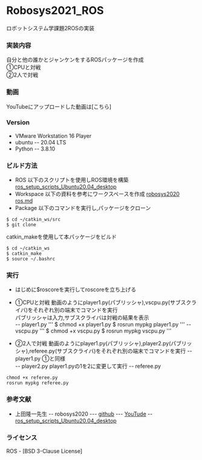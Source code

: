 # Robosys2021_ROS
ロボットシステム学課題2ROSの実装

### 実装内容
自分と他の誰かとジャンケンをするROSパッケージを作成<br>
①CPUと対戦<br>
②2人で対戦<br>

### 動画
YouTubeにアップロードした動画は[こちら]

### Version
- VMware Workstation 16 Player
- ubuntu
-- 20.04 LTS
- Python
-- 3.8.10

### ビルド方法
- ROS
以下のスクリプトを使用しROS環境を構築<br>
[ros_setup_scripts_Ubuntu20.04_desktop](https://github.com/ryuichiueda/ros_setup_scripts_Ubuntu20.04_desktop)<br>
- Workspace
以下の資料を参考にワークスペースを作成
[robosys2020 ros.md](https://github.com/ryuichiueda/robosys2020/blob/master/md/ros.md)
- Package
以下のコマンドを実行し,パッケージをクローン
```
$ cd ~/catkin_ws/src
$ git clone 
```
catkin_makeを使用して本パッケージをビルド
```
$ cd ~/catkin_ws
$ catkin_make
$ source ~/.bashrc
```
### 実行
- はじめに$roscoreを実行してroscoreを立ち上げる
- ①CPUと対戦
動画のようにplayer1.py(パブリッシャ),vscpu.py(サブスクライバ)をそれぞれ別の端末でコマンドを実行<br>
パブリッシャは入力,サブスクライバは対戦の結果を表示<br>
-- player1.py
'''
$ chmod +x player1.py
$ rosrun mypkg player1.py
'''
-- vscpu.py
'''
$ chmod +x vscpu.py
$ rosrun mypkg vscpu.py
'''

- ②2人で対戦
動画のようにplayer1.py(パブリッシャ),player2.py(パブリッシャ),referee.py(サブスクライバ)をそれぞれ別の端末でコマンドを実行
-- player1.py
①と同様<br>
-- player2.py
player1.pyの1を2に変更して実行
-- referee.py
```
chmod +x referee.py
rosrun mypkg referee.py
```

### 参考文献
- 上田隆一先生
-- robosys2020
--- [github](https://github.com/ryuichiueda/robosys2020)
--- [YouTude](https://youtu.be/PL85Pw_zQH0)
-- [ros_setup_scripts_Ubuntu20.04_desktop](https://github.com/ryuichiueda/ros_setup_scripts_Ubuntu20.04_desktop)

### ライセンス
ROS - [BSD 3-Clause License]

